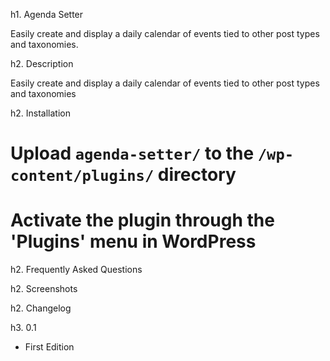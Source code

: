 h1. Agenda Setter

Easily create and display a daily calendar of events tied to other post types and taxonomies.

h2. Description

Easily create and display a daily calendar of events tied to other post types and taxonomies

h2. Installation

# Upload `agenda-setter/` to the `/wp-content/plugins/` directory
# Activate the plugin through the 'Plugins' menu in WordPress

h2. Frequently Asked Questions

h2. Screenshots

h2. Changelog

h3. 0.1
* First Edition